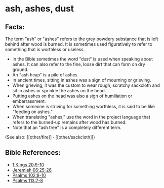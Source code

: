 # ash, ashes, dust #

## Facts: ##

The term "ash" or "ashes" refers to the grey powdery substance that is left behind after wood is burned. It is sometimes used figuratively to refer to something that is worthless or useless.

* In the Bible sometimes the word "dust" is used when speaking about ashes. It can also refer to the fine, loose dirt that can form on dry ground.
* An "ash heap" is a pile of ashes.
* In ancient times, sitting in ashes was a sign of mourning or grieving.
* When grieving, it was the custom to wear rough, scratchy sackcloth and sit in ashes or sprinkle the ashes on the head.
* Putting ashes on the head was also a sign of humiliation or embarrassment.
* When someone is striving for something worthless, it is said to be like "feeding on ashes."
* When translating "ashes," use the word in the project language that refers to the burned-up remains after wood has burned.
* Note that an "ash tree" is a completely different term.

(See also: [[other/fire]] **·** [[other/sackcloth]])

## Bible References: ##

* [1 Kings 20:9-10](en/tn/1ki/help/20/09)
* [Jeremiah 06:25-26](en/tn/jer/help/06/25)
* [Psalms 102:9-10](en/tn/psa/help/102/09)
* [Psalms 113:7-8](en/tn/psa/help/113/07)